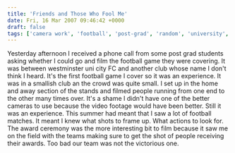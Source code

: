 ```yaml
---
title: 'Friends and Those Who Fool Me'
date: Fri, 16 Mar 2007 09:46:42 +0000
draft: false
tags: ['camera work', 'football', 'post-grad', 'random', 'university', 'Video', 'work']
---
```


Yesterday afternoon I received a phone call from some post grad students asking whether I could go and film the football game they were covering. It was between westminster uni city FC and another club whose name I don't think I heard. It's the first football game I cover so it was an experience. It was in a smallish club an the crowd was quite small. I set up in the home and away section of the stands and filmed people running from one end to the other many times over. It's a shame I didn't have one of the better cameras to use because the video footage would have been better. Still it was an experience. This summer had meant that I saw a lot of football matches. It meant I knew what shots to frame up. What actions to look for. The award ceremony was the more interesting bit to film because it saw me on the field with the teams making sure to get the shot of people receiving their awards. Too bad our team was not the victorious one.